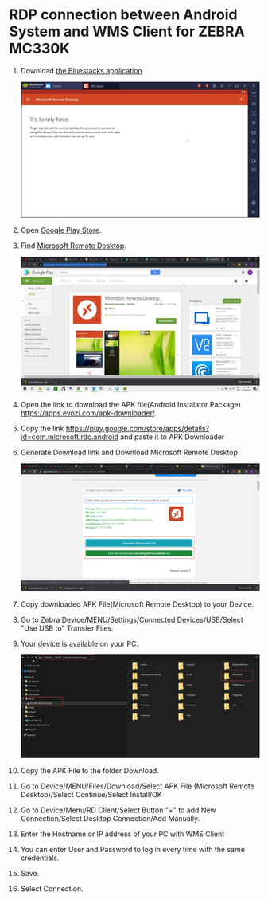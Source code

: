# RDP connection between Android System and WMS Client for ZEBRA MC330K

1. Download [the Bluestacks application](https://www.wikihow.com/Download-Application-from-Google-Play-to-PC)

    ![Bluestacks](./media/bluestacks.png)

2. Open [Google Play Store](https://play.google.com/store).

3. Find [Microsoft Remote Desktop](https://play.google.com/store/apps/details?id=com.microsoft.rdc.android).

    ![Microsoft](./media/play_microsft.png)

4. Open the link to download the APK file(Android Instalator Package) https://apps.evozi.com/apk-downloader/.

5. Copy the link https://play.google.com/store/apps/details?id=com.microsoft.rdc.android and paste it to APK Downloader

6. Generate Download link and Download Microsoft Remote Desktop.

    ![Package](./media/microsoft-package.png)

7. Copy downloaded APK File(Microsoft Remote Desktop) to your Device.

8. Go to Zebra Device/MENU/Settings/Connected Devices/USB/Select "Use USB to" Transfer Files.

9. Your device is available on your PC.

    ![Download](./media/microsoft-download.png)

10. Copy the APK File to the folder Download.

11. Go to Device/MENU/Files/Download/Select APK File (Microsoft Remote Desktop)/Select Continue/Select Install/OK

12. Go to Device/Menu/RD Client/Select Button "+" to add New Connection/Select Desktop Connection/Add Manually.

13. Enter the Hostname or IP address of your PC with WMS Client

14. You can enter User and Password to log in every time with the same credentials.

15. Save.

16. Select Connection.